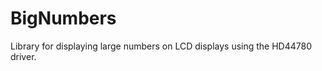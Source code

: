 BigNumbers
==========

Library for displaying large numbers on LCD displays using the HD44780 driver.
